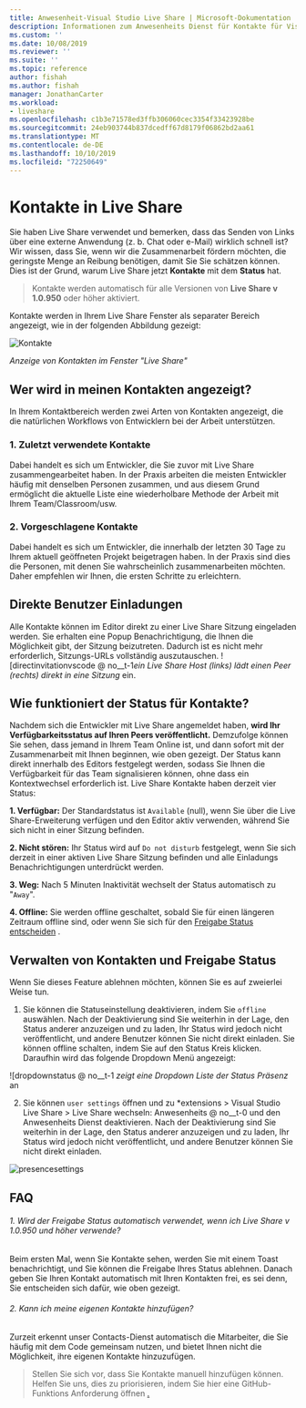 ```yaml
---
title: Anwesenheit-Visual Studio Live Share | Microsoft-Dokumentation
description: Informationen zum Anwesenheits Dienst für Kontakte für Visual Studio Live share.
ms.custom: ''
ms.date: 10/08/2019
ms.reviewer: ''
ms.suite: ''
ms.topic: reference
author: fishah
ms.author: fishah
manager: JonathanCarter
ms.workload:
- liveshare
ms.openlocfilehash: c1b3e71578ed3ffb306060cec3354f33423928be
ms.sourcegitcommit: 24eb903744b837dcedff67d8179f06862bd2aa61
ms.translationtype: MT
ms.contentlocale: de-DE
ms.lasthandoff: 10/10/2019
ms.locfileid: "72250649"
---
```

<!--
Copyright © Microsoft Corporation
All rights reserved.
Creative Commons Attribution 4.0 License (International): https://creativecommons.org/licenses/by/4.0/legalcode
-->

# <a name="contacts-in-live-share"></a>Kontakte in Live Share 

Sie haben Live Share verwendet und bemerken, dass das Senden von Links über eine externe Anwendung (z. b. Chat oder e-Mail) wirklich schnell ist? Wir wissen, dass Sie, wenn wir die Zusammenarbeit fördern möchten, die geringste Menge an Reibung benötigen, damit Sie Sie schätzen können. Dies ist der Grund, warum Live Share jetzt **Kontakte** mit dem **Status** hat.

>Kontakte werden automatisch für alle Versionen von **Live Share v 1.0.950** oder höher aktiviert.

Kontakte werden in Ihrem Live Share Fenster als separater Bereich angezeigt, wie in der folgenden Abbildung gezeigt: 

![Kontakte](../media/vscode-contacts-intro.png)

<em>Anzeige von Kontakten im Fenster "Live Share"</em>
## <a name="who-shows-up-in-my-contacts"></a>Wer wird in meinen Kontakten angezeigt?

In Ihrem Kontaktbereich werden zwei Arten von Kontakten angezeigt, die die natürlichen Workflows von Entwicklern bei der Arbeit unterstützen.
### <a name="1-recent-contacts"></a>1. Zuletzt verwendete Kontakte  
 Dabei handelt es sich um Entwickler, die Sie zuvor mit Live Share zusammengearbeitet haben. In der Praxis arbeiten die meisten Entwickler häufig mit denselben Personen zusammen, und aus diesem Grund ermöglicht die aktuelle Liste eine wiederholbare Methode der Arbeit mit Ihrem Team/Classroom/usw.
### <a name="2-suggested-contacts"></a>2. Vorgeschlagene Kontakte
Dabei handelt es sich um Entwickler, die innerhalb der letzten 30 Tage zu Ihrem aktuell geöffneten Projekt beigetragen haben. In der Praxis sind dies die Personen, mit denen Sie wahrscheinlich zusammenarbeiten möchten. Daher empfehlen wir Ihnen, die ersten Schritte zu erleichtern.

## <a name="direct-user-invitations"></a>Direkte Benutzer Einladungen 
Alle Kontakte können im Editor direkt zu einer Live Share Sitzung eingeladen werden. Sie erhalten eine Popup Benachrichtigung, die Ihnen die Möglichkeit gibt, der Sitzung beizutreten. Dadurch ist es nicht mehr erforderlich, Sitzungs-URLs vollständig auszutauschen.
![directinvitationvscode @ no__t-1<em>ein Live Share Host (links) lädt einen Peer (rechts) direkt in eine Sitzung</em> ein.

## <a name="how-does-status-for-contacts-work"></a>Wie funktioniert der Status für Kontakte?
Nachdem sich die Entwickler mit Live Share angemeldet haben, **wird Ihr Verfügbarkeitsstatus auf Ihren Peers veröffentlicht.** Demzufolge können Sie sehen, dass jemand in Ihrem Team Online ist, und dann sofort mit der Zusammenarbeit mit Ihnen beginnen, wie oben gezeigt.
Der Status kann direkt innerhalb des Editors festgelegt werden, sodass Sie Ihnen die Verfügbarkeit für das Team signalisieren können, ohne dass ein Kontextwechsel erforderlich ist. Live Share Kontakte haben derzeit vier Status:

**1. Verfügbar:**  Der Standardstatus ist `Available` (null), wenn Sie über die Live Share-Erweiterung verfügen und den Editor aktiv verwenden, während Sie sich nicht in einer Sitzung befinden.

**2. Nicht stören:**  Ihr Status wird auf `Do not disturb` festgelegt, wenn Sie sich derzeit in einer aktiven Live Share Sitzung befinden und alle Einladungs Benachrichtigungen unterdrückt werden.

**3. Weg:**  Nach 5 Minuten Inaktivität wechselt der Status automatisch zu "`Away`".

**4. Offline:**  Sie werden offline geschaltet, sobald Sie für einen längeren Zeitraum offline sind, oder wenn Sie sich für den [Freigabe Status entscheiden](##ManagingPresence) .


## Verwalten von Kontakten und Freigabe<a name="ManagingPresence"> </a> Status

Wenn Sie dieses Feature ablehnen möchten, können Sie es auf zweierlei Weise tun.
1. Sie können die Statuseinstellung deaktivieren, indem Sie `offline` auswählen. Nach der Deaktivierung sind Sie weiterhin in der Lage, den Status anderer anzuzeigen und zu laden, Ihr Status wird jedoch nicht veröffentlicht, und andere Benutzer können Sie nicht direkt einladen.
Sie können offline schalten, indem Sie auf den Status Kreis klicken. Daraufhin wird das folgende Dropdown Menü angezeigt:

![dropdownstatus @ no__t-1 <em>zeigt eine Dropdown Liste der Status Präsenz</em> an

2. Sie können `user settings` öffnen und zu *extensions > Visual Studio Live Share > Live Share wechseln: Anwesenheits @ no__t-0 und den Anwesenheits Dienst deaktivieren. Nach der Deaktivierung sind Sie weiterhin in der Lage, den Status anderer anzuzeigen und zu laden, Ihr Status wird jedoch nicht veröffentlicht, und andere Benutzer können Sie nicht direkt einladen.

![presencesettings](../media/vscode-presence-setting.png)

## <a name="faqs"></a>FAQ 

###### <a name="1-will-i-be-automatically-opting-into-sharing-status-when-i-use-live-share-v10950-and-above"></a>1. Wird der Freigabe Status automatisch verwendet, wenn ich Live Share v 1.0.950 und höher verwende?

Beim ersten Mal, wenn Sie Kontakte sehen, werden Sie mit einem Toast benachrichtigt, und Sie können die Freigabe Ihres Status ablehnen. Danach geben Sie Ihren Kontakt automatisch mit Ihren Kontakten frei, es sei denn, Sie entscheiden sich dafür, wie oben gezeigt.

###### <a name="2-can-i-add-my-own-contacts"></a>2. Kann ich meine eigenen Kontakte hinzufügen?

Zurzeit erkennt unser Contacts-Dienst automatisch die Mitarbeiter, die Sie häufig mit dem Code gemeinsam nutzen, und bietet Ihnen nicht die Möglichkeit, ihre eigenen Kontakte hinzuzufügen. 


>Stellen Sie sich vor, dass Sie Kontakte manuell hinzufügen können. Helfen Sie uns, dies zu priorisieren, indem Sie hier eine GitHub-Funktions Anforderung öffnen [.](https://github.com/MicrosoftDocs/live-share/issues/new?template=feature_request.md)
 

 